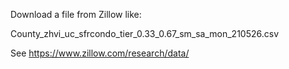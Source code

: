 Download a file from Zillow like:

County_zhvi_uc_sfrcondo_tier_0.33_0.67_sm_sa_mon_210526.csv

See https://www.zillow.com/research/data/
